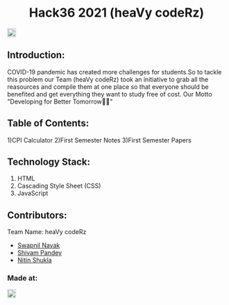 <h1 align="center">Hack36 2021 (heaVy codeRz)</h1>
<p align="center">
</p>

<a href="https://hack36.com"> <img src="http://bit.ly/BuiltAtHack36" height=20px> </a>


## Introduction:
  COVID-19 pandemic has created more challenges for students.So to tackle this problem our Team (heaVy codeRz) took an initiative to grab all the reasources and   compile them at one place so that everyone should be benefited and get everything they want to study free of cost.
  Our Motto "Developing for Better Tomorrow🤞🏻"
  
## Table of Contents:
  1)CPI Calculator
  2)First Semester Notes
  3)First Semester Papers
## Technology Stack:
  1) HTML
  2) Cascading Style Sheet (CSS)
  3) JavaScript
  

## Contributors:

Team Name: heaVy codeRz

* [Swapnil Nayak](https://github.com/swapnilnyk10)
* [Shivam Pandey](https://github.com/shivampandeymnnit)
* [Nitin Shukla](https://github.com/nitin1207)


### Made at:
<a href="https://hack36.com"> <img src="http://bit.ly/BuiltAtHack36" height=20px> </a>

